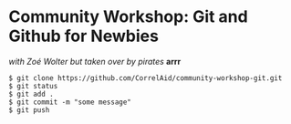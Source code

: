 # Community Workshop: Git and Github for Newbies

*with Zoé Wolter*
*but taken over by pirates* **arrr**

```
$ git clone https://github.com/CorrelAid/community-workshop-git.git
$ git status
$ git add .
$ git commit -m "some message"
$ git push
```
